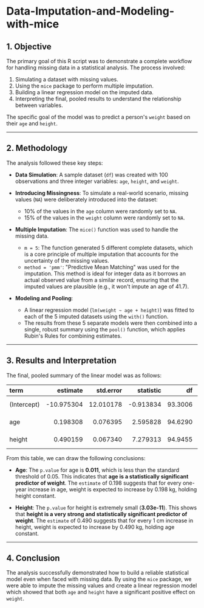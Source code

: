# Data-Imputation-and-Modeling-with-mice
## 1. Objective

The primary goal of this R script was to demonstrate a complete workflow for handling missing data in a statistical analysis. The process involved:

1.  Simulating a dataset with missing values.
2.  Using the `mice` package to perform multiple imputation.
3.  Building a linear regression model on the imputed data.
4.  Interpreting the final, pooled results to understand the relationship between variables.

The specific goal of the model was to predict a person's `weight` based on their `age` and `height`.

---

## 2. Methodology

The analysis followed these key steps:

* **Data Simulation**: A sample dataset (`df`) was created with 100 observations and three integer variables: `age`, `height`, and `weight`.

* **Introducing Missingness**: To simulate a real-world scenario, missing values (`NA`) were deliberately introduced into the dataset:
    * 10% of the values in the `age` column were randomly set to `NA`.
    * 15% of the values in the `weight` column were randomly set to `NA`.

* **Multiple Imputation**: The `mice()` function was used to handle the missing data.
    * `m = 5`: The function generated 5 different complete datasets, which is a core principle of multiple imputation that accounts for the uncertainty of the missing values.
    * `method = 'pmm'`: "Predictive Mean Matching" was used for the imputation. This method is ideal for integer data as it borrows an actual observed value from a similar record, ensuring that the imputed values are plausible (e.g., it won't impute an age of 41.7).

* **Modeling and Pooling**:
    * A linear regression model (`lm(weight ~ age + height)`) was fitted to each of the 5 imputed datasets using the `with()` function.
    * The results from these 5 separate models were then combined into a single, robust summary using the `pool()` function, which applies Rubin's Rules for combining estimates.

---

## 3. Results and Interpretation

The final, pooled summary of the linear model was as follows:

| term        |   estimate | std.error | statistic |      df |      p.value |
| :---------- | ---------: | --------: | --------: | ------: | -----------: |
| (Intercept) | -10.975304 | 12.010178 | -0.913834 | 93.3006 | 3.629e-01    |
| age         |   0.198308 |  0.076395 |  2.595828 | 94.6290 | 1.096e-02    |
| height      |   0.490159 |  0.067340 |  7.279313 | 94.9455 | 3.033e-11    |

From this table, we can draw the following conclusions:

* **Age**: The `p.value` for age is **0.011**, which is less than the standard threshold of 0.05. This indicates that **age is a statistically significant predictor of weight**. The `estimate` of 0.198 suggests that for every one-year increase in age, weight is expected to increase by 0.198 kg, holding height constant.

* **Height**: The `p.value` for height is extremely small (**3.03e-11**). This shows that **height is a very strong and statistically significant predictor of weight**. The `estimate` of 0.490 suggests that for every 1 cm increase in height, weight is expected to increase by 0.490 kg, holding age constant.

---

## 4. Conclusion

The analysis successfully demonstrated how to build a reliable statistical model even when faced with missing data. By using the `mice` package, we were able to impute the missing values and create a linear regression model which showed that both `age` and `height` have a significant positive effect on `weight`.
